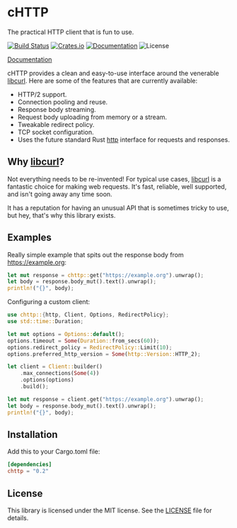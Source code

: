 # cHTTP

The practical HTTP client that is fun to use.

[![Build Status](https://semaphoreci.com/api/v1/sagebind/chttp/branches/master/badge.svg)](https://semaphoreci.com/sagebind/chttp)
[![Crates.io](https://img.shields.io/crates/v/chttp.svg)](https://crates.io/crates/chttp)
[![Documentation](https://docs.rs/chttp/badge.svg)](https://docs.rs/chttp)
![License](https://img.shields.io/badge/license-MIT-blue.svg)

[Documentation](https://docs.rs/chttp)

cHTTP provides a clean and easy-to-use interface around the venerable [libcurl]. Here are some of the features that are currently available:

- HTTP/2 support.
- Connection pooling and reuse.
- Response body streaming.
- Request body uploading from memory or a stream.
- Tweakable redirect policy.
- TCP socket configuration.
- Uses the future standard Rust [http] interface for requests and responses.

## Why [libcurl]?

Not everything needs to be re-invented! For typical use cases, [libcurl] is a fantastic choice for making web requests. It's fast, reliable, well supported, and isn't going away any time soon.

It has a reputation for having an unusual API that is sometimes tricky to use, but hey, that's why this library exists.

## Examples

Really simple example that spits out the response body from https://example.org:

```rust
let mut response = chttp::get("https://example.org").unwrap();
let body = response.body_mut().text().unwrap();
println!("{}", body);
```

Configuring a custom client:

```rust
use chttp::{http, Client, Options, RedirectPolicy};
use std::time::Duration;

let mut options = Options::default();
options.timeout = Some(Duration::from_secs(60));
options.redirect_policy = RedirectPolicy::Limit(10);
options.preferred_http_version = Some(http::Version::HTTP_2);

let client = Client::builder()
    .max_connections(Some(4))
    .options(options)
    .build();

let mut response = client.get("https://example.org").unwrap();
let body = response.body_mut().text().unwrap();
println!("{}", body);
```

## Installation

Add this to your Cargo.toml file:

```toml
[dependencies]
chttp = "0.2"
```

## License

This library is licensed under the MIT license. See the [LICENSE](LICENSE) file for details.


[http]: https://github.com/hyperium/http
[libcurl]: https://curl.haxx.se/libcurl/
